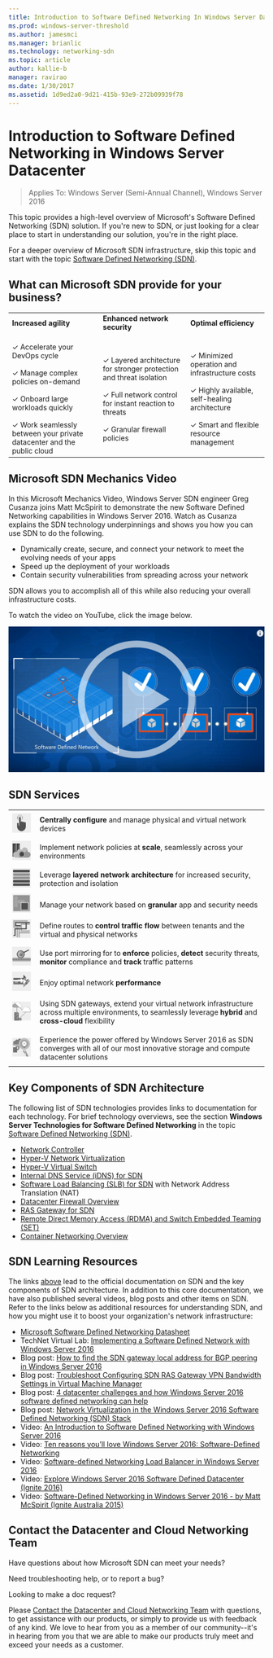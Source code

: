 ```yaml
---
title: Introduction to Software Defined Networking In Windows Server Datacenter
ms.prod: windows-server-threshold
ms.author: jamesmci
ms.manager: brianlic
ms.technology: networking-sdn
ms.topic: article
author: kallie-b
manager: ravirao
ms.date: 1/30/2017
ms.assetid: 1d9ed2a0-9d21-415b-93e9-272b09939f78
---
```

# Introduction to Software Defined Networking in  Windows Server Datacenter

>Applies To: Windows Server (Semi-Annual Channel), Windows Server 2016

This topic provides a high\-level overview of Microsoft's Software Defined Networking \(SDN\) solution. If you're new to SDN, or just looking for a clear place to start in understanding our solution, you're in the right place.

For a deeper overview of Microsoft SDN infrastructure, skip this topic and start with the topic [Software Defined Networking (SDN)](software-defined-networking.md).

## What can Microsoft SDN provide for your business?

<table width=100%>
	<tr style="border: 0;",  align="left">
	 <td style="border: 0;", align="left">
	  <b>Increased agility</b>
	 </td>
	 <td style="border: 0;">
	  <b>Enhanced network security</b>
	 </td>
	  <td style="border: 0;">
	  <b>Optimal efficiency</b>
	 </td>
	</tr>
	<tr style="border: 0;">
	 <td style="border: 0;">
	 <br>&#10003; Accelerate your DevOps cycle</br>
	 <br>&#10003; Manage complex policies on-demand</br>
	 <br>&#10003; Onboard large workloads quickly</br>
	 <br>&#10003; Work seamlessly between your private datacenter and the public cloud</br>
	 </td>
	<td style="border: 0;">
	<br>&#10003; Layered architecture for stronger protection and threat isolation</br>
	<br>&#10003; Full network control for instant reaction to threats</br>
          <br>&#10003; Granular firewall policies</br>
	  </td>
		<td style="border: 0;">
			<br> &#10003; Minimized operation and infrastructure costs </br>
            <br> &#10003; Highly available, self-healing architecture </br>
			<br> &#10003; Smart and flexible resource management </br>
	 </td>
	</tr>
</table>

## Microsoft SDN Mechanics Video

In this Microsoft Mechanics Video, Windows Server SDN engineer Greg Cusanza joins Matt McSpirit to demonstrate the new Software Defined Networking capabilities in Windows Server 2016. Watch as Cusanza explains the SDN technology underpinnings and shows you how you can use SDN to do the following.

- Dynamically create, secure, and connect your network to meet the evolving needs of your apps
- Speed up the deployment of your workloads
- Contain security vulnerabilities from spreading across your network

SDN allows you to accomplish all of this while also reducing your overall infrastructure costs.

To watch the video on YouTube, click the image below.

[![SDN Overview Video](./../media/Sdn-intro/sdn_video_thumbnail.png)](https://youtu.be/f501zUUcXD0)

## SDN Services
<table>
    <tr style="border: 0;">
        <td style="border: 0;">
            <img src="./../media/Sdn-intro/CentrallyConfigure.png" width="100">
        </td>
        <td style="padding: 10px; border: 0;">
		<b>Centrally configure</b> and manage physical and virtual network devices
        </td>
    </tr>
        <tr style="border: 0;">
            <td style="border: 0;">
                <img src="./../media/Sdn-intro/ImplementNetworkPolicies2.png" width="100">
            </td>
            <td style="padding: 10px; border: 0;">
	    	Implement network policies at <b>scale</b>, seamlessly across your environments
            </td>
        </tr>
	<tr style="border: 0;">
		<td style="border: 0;">
			<img src="./../media/Sdn-intro/LeverageLayered.png" width="100">
		</td>
		<td style="padding: 10px; border: 0;">
		Leverage <b>layered network architecture</b> for increased security, protection and isolation
		</td>
	</tr>
	<tr style="border: 0;">
		<td style="border: 0;">
			<img src="./../media/Sdn-intro/Segment.png" width="100">
		</td>
		<td style="padding: 10px; border: 0;">
			Manage your network based on <b>granular</b> app and security needs
		</td>
	</tr>
	<tr style="border: 0;">
		<td style="border: 0;">
			<img src="./../media/Sdn-intro/DefineRoutes.png" width="100">
		</td>
		<td style="padding: 10px; border: 0;">
		Define routes to <b>control traffic flow</b> between tenants and the virtual and physical networks
		</td>
	</tr>
	<tr style="border: 0;">
		<td style="border: 0;">
			<img src="./../media/Sdn-intro/PortMirroring.png" width="100">
		</td>
		<td style="padding: 10px; border: 0;">
		Use port mirroring for to <b>enforce</b> policies, <b>detect</b> security threats, <b>monitor</b> compliance and <b>track</b> traffic patterns
		</td>
	</tr>
	<tr style="border: 0;">
		<td style="border: 0;">
			<img src="./../media/Sdn-intro/EnjoyOptimal.png" width="100">
		</td>
		<td style="padding: 10px; border: 0;">
		Enjoy optimal network <b>performance</b>
		</td>
	</tr>
  <tr style="border: 0;">
    <td style="border: 0;">
      <img src="./../media/Sdn-intro/HybridCrossCloud.png" width="100">
    </td>
    <td style="padding: 10px; border: 0;">
    Using SDN gateways, extend your virtual network infrastructure across multiple environments, to seamlessly leverage <b>hybrid</b> and <b>cross-cloud</b> flexibility
  </tr>
	<tr style="border: 0;">
        <td style="border: 0;">
            <img src="./../media/Sdn-intro/ExperiencePower.png" width="100">
		</td>
		<td style="padding: 10px; border: 0;">
		Experience the power offered by Windows Server 2016 as SDN converges with all of our most innovative storage and compute datacenter solutions
		</td>
	</tr>
</table>

## Key Components of SDN Architecture

The following list of SDN technologies provides links to documentation for each technology. For brief technology overviews, see the section **Windows Server Technologies for Software Defined Networking** in the topic [Software Defined Networking (SDN)](https://technet.microsoft.com/windows-server-docs/networking/sdn/software-defined-networking#a-namebkmkwsawindows-server-technologies-for-software-defined-networking).

- [Network Controller](technologies/network-controller/Network-Controller.md)
- [Hyper-V Network Virtualization](technologies/hyper-v-network-virtualization/hyper-v-network-virtualization.md)
- [Hyper-V Virtual Switch](../../virtualization/hyper-v-virtual-switch/Hyper-V-Virtual-Switch.md)
- [Internal DNS Service (iDNS) for SDN](technologies/Idns-for-Sdn.md)
- [Software Load Balancing (SLB) for SDN](technologies/network-function-virtualization/software-load-balancing-for-sdn.md) with Network Address Translation \(NAT\)
- [Datacenter Firewall Overview](technologies/network-function-virtualization/Datacenter-Firewall-Overview.md)
- [RAS Gateway for SDN](technologies/network-function-virtualization/RAS-Gateway-for-Sdn.md)
- [Remote Direct Memory Access (RDMA) and Switch Embedded Teaming (SET)](../../virtualization/hyper-v-virtual-switch/RDMA-and-Switch-Embedded-Teaming.md)
- [Container Networking Overview](technologies/containers/Container-networking-overview.md)

## SDN Learning Resources
The links [above](https://docs.microsoft.com/en-us/windows-server/networking/sdn/sdn-intro#key-components-of-sdn-architecture) lead to the official documentation on SDN and the key components of SDN architecture. In addition to this core documentation, we have also published several videos, blog posts and other items on SDN. Refer to the links below as additional resources for understanding SDN, and how you might use it to boost your organization's network infrastructure:
- [Microsoft Software Defined Networking Datasheet](https://download.microsoft.com/download/1/5/A/15AC87E7-E99C-4E98-B6AF-9346790AD2DF/Software_Defined_Networking_is_built_in_with_Windows_Server_2016_solution_brief_EN_US.pdf)
- TechNet Virtual Lab: [Implementing a Software Defined Network with Windows Server 2016](http://msft.social/LryGa6)
- Blog post: [How to find the SDN gateway local address for BGP peering in Windows Server 2016](https://blogs.technet.microsoft.com/networking/2017/03/23/how-to-find-the-sdn-gateway-local-address-for-bgp-peering-in-windows-server-2016/)
- Blog post: [Troubleshoot Configuring SDN RAS Gateway VPN Bandwidth Settings in Virtual Machine Manager](https://blogs.technet.microsoft.com/networking/2017/03/06/troubleshoot-configuring-sdn-ras-gateway-vpn-bandwidth-settings-in-virtual-machine-manager/)
- Blog post: [4 datacenter challenges and how Windows Server 2016 software defined networking can help](https://blogs.technet.microsoft.com/hybridcloud/2015/11/04/4-datacenter-challenges-and-how-windows-server-2016-software-defined-networking-can-help/)
- Blog post: [Network Virtualization in the Windows Server 2016 Software Defined Networking (SDN) Stack](https://blogs.technet.microsoft.com/networking/2016/10/26/network-virtualization-with-ws2016-sdn/)
- Video: [An Introduction to Software Defined Networking with Windows Server 2016](https://www.youtube.com/watch?v=f501zUUcXD0)
- Video: [Ten reasons you’ll love Windows Server 2016: Software-Defined Networking](https://channel9.msdn.com/Blogs/windowsserver/Software-Defined-Networking)
- Video: [Software-defined Networking Load Balancer in Windows Server 2016](https://www.youtube.com/watch?v=5q3sEQN4GSM)
- Video: [Explore Windows Server 2016 Software Defined Datacenter (Ignite 2016)](https://www.youtube.com/watch?v=m5oOOsy539w)
- Video: [Software-Defined Networking in Windows Server 2016 - by Matt McSpirit (Ignite Australia 2015)](https://channel9.msdn.com/Events/Ignite/Australia-2015/INF324)

## Contact the Datacenter and Cloud Networking Team

Have questions about how Microsoft SDN can meet your needs?

Need troubleshooting help, or to report a bug?

Looking to make a doc request?

Please [Contact the Datacenter and Cloud Networking Team](contact-sdn-team.md) with questions, to get assistance with our products, or simply to provide us with feedback of any kind. We love to hear from you as a member of our community--it's in hearing from you that we are able to make our products truly meet and exceed your needs as a customer.
